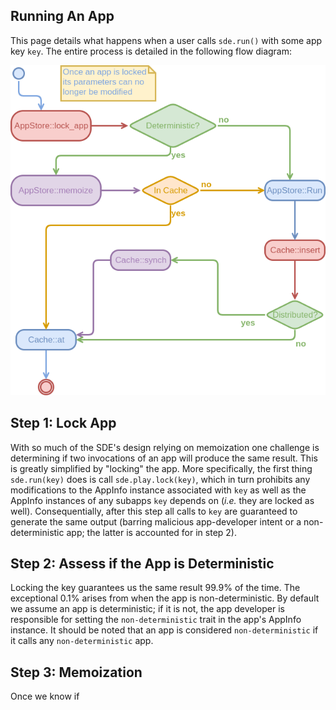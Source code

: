 Running An App
--------------

This page details what happens when a user calls `sde.run()` with some app key 
`key`.  The entire process is detailed in the following flow diagram:

![](uml/calling_an_app.png)

Step 1: Lock App
----------------

With so much of the SDE's design relying on memoization one challenge is 
determining if two invocations of an app will produce the same result.  This 
is greatly simplified by "locking" the app.  More specifically, the first thing
`sde.run(key)` does is call `sde.play.lock(key)`, which in turn prohibits any 
modifications to the AppInfo instance associated with `key` as well as the 
AppInfo instances of any subapps `key` depends on (*i.e.* they are locked as 
well).  Consequentially, after this step all calls to `key` are 
guaranteed to generate the same output (barring malicious app-developer 
intent or a non-deterministic app; the latter is accounted for in step 2).

Step 2:  Assess if the App is Deterministic
-------------------------------------------

Locking the key guarantees us the same result 99.9% of the time.  The 
exceptional 0.1% arises from when the app is non-deterministic.  By default we
assume an app is deterministic; if it is not, the app developer is 
responsible for setting the `non-deterministic` trait in the app's AppInfo 
instance.  It should be noted that an app is considered `non-deterministic` 
if it calls any `non-deterministic` app.

Step 3: Memoization
-------------------

Once we know if 
